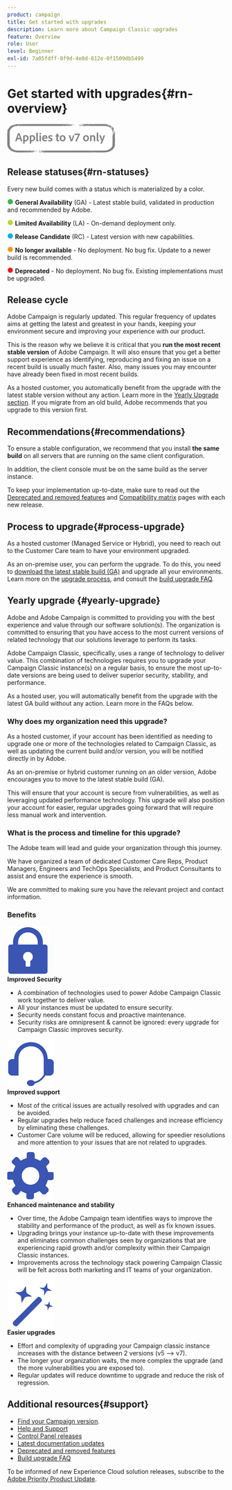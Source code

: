 ```yaml
---
product: campaign
title: Get started with upgrades
description: Learn more about Campaign Classic upgrades
feature: Overview
role: User
level: Beginner
exl-id: 7a05fdff-8f9d-4e8d-812e-0f1509db5499
---
```

# Get started with upgrades{#rn-overview}

![](../../assets/v7-only.svg)

## Release statuses{#rn-statuses}

Every new build comes with a status which is materialized by a color. 

![](assets/do-not-localize/green3.png) **General Availability** (GA) - Latest stable build, validated in production and recommended by Adobe. 

![](assets/do-not-localize/limited3.png) **Limited Availability** (LA) - On-demand deployment only.

![](assets/do-not-localize/blue3.png) **Release Candidate** (RC) - Latest version with new capabilities.

![](assets/do-not-localize/orange3.png) **No longer available** - No deployment. No bug fix. Update to a newer build is recommended.

![](assets/do-not-localize/red3.png) **Deprecated** - No deployment. No bug fix. Existing implementations must be upgraded.

## Release cycle

Adobe Campaign is regularly updated. This regular frequency of updates aims at getting the latest and greatest in your hands, keeping your environment secure and improving your experience with our product.

This is the reason why we believe it is critical that you **run the most recent stable version** of Adobe Campaign. It will also ensure that you get a better support experience as identifying, reproducing and fixing an issue on a recent build is usually much faster. Also, many issues you may encounter have already been fixed in most recent builds.

As a hosted customer, you automatically benefit from the upgrade with the latest stable version without any action. Learn more in the [Yearly Upgrade section](#yearly-upgrade). If you migrate from an old build, Adobe recommends that you upgrade to this version first.

## Recommendations{#recommendations}

To ensure a stable configuration, we recommend that you install **the same build** on all servers that are running on the same client configuration.

In addition, the client console must be on the same build as the server instance.

To keep your implementation up-to-date, make sure to read out the [Deprecated and removed features](../../rn/using/deprecated-features.md) and [Compatibility matrix](../../rn/using/compatibility-matrix.md) pages with each new release.

## Process to upgrade{#process-upgrade}

As a hosted customer (Managed Service or Hybrid), you need to reach out to the Customer Care team to have your environment upgraded.

As an on-premise user, you can perform the upgrade. To do this, you need to [download the latest stable build (GA)](https://experience.adobe.com/#/downloads/content/software-distribution/en/campaign.html) and upgrade all your environments. Learn more on the [upgrade process](../../production/using/build-upgrade.md), and consult the [build upgrade FAQ](../../platform/using/faq-build-upgrade.md).

## Yearly upgrade {#yearly-upgrade}

Adobe and Adobe Campaign is committed to providing you with the best experience and value through our software solution(s). The organization is committed to ensuring that you have access to the most current versions of related technology that our solutions leverage to perform its tasks.

Adobe Campaign Classic, specifically, uses a range of technology to deliver value. This combination of technologies requires you to upgrade your Campaign Classic instance(s) on a regular basis, to ensure the most up-to-date versions are being used to deliver superior security, stability, and performance.

As a hosted user, you will automatically benefit from the upgrade with the latest GA build without any action. Learn more in the FAQs below.

### Why does my organization need this upgrade?

As a hosted customer, if your account has been identified as needing to upgrade one or more of the technologies related to Campaign Classic, as well as updating the current build and/or version, you will be notified directly in by Adobe.

As an on-premise or hybrid customer running on an older version, Adobe encourages you to move to the latest stable build (GA).

This will ensure that your account is secure from vulnerabilities, as well as leveraging updated performance technology. This upgrade will also position your account for easier, regular upgrades going forward that will require less manual work and intervention.

### What is the process and timeline for this upgrade?

The Adobe team will lead and guide your organization through this journey.

We have organized a team of dedicated Customer Care Reps, Product Managers, Engineers and TechOps Specialists, and Product Consultants to assist and ensure the experience is smooth.

We are committed to making sure you have the relevant project and contact information.

### Benefits

<tr>
  <td>
      <img alt="Security" src="assets/do-not-localize/security.png"/>
    <div>
    <strong>Improved Security</strong>
    </div>
    <ul>
    <li>A combination of technologies used to power Adobe Campaign Classic work together to deliver value.</li>
    <li>All your instances must be updated to ensure security.</li>
    <li>Security needs constant focus and proactive maintenance.</li>
    <li>Security risks are omnipresent & cannot be ignored: every upgrade for Campaign Classic improves security.</li>
    </ul>
  </td>
  
   <td>
      <img alt="Support" src="assets/do-not-localize/support.png" />
    <div>
    <strong>Improved support</strong>
    </div>
    <ul>
    <li>Most of the critical issues are actually resolved with upgrades and can be avoided.</li>
    <li>Regular upgrades help reduce faced challenges and increase efficiency by eliminating these challenges.</li>
    <li>Customer Care volume will be reduced, allowing for speedier resolutions and more attention to your issues that are not related to upgrades.</li>
    </ul>
  </td>
</tr>

<tr>
  <td>
      <img alt="Maintenance" src="assets/do-not-localize/maintenance.png"/>
    <div>
    <strong>Enhanced maintenance and stability</strong>
    </div>
    <ul>
    <li>Over time, the Adobe Campaign team identifies ways to improve the stability and performance of the product, as well as fix known issues.</li>
    <li>Upgrading brings your instance up-to-date with these improvements and eliminates common challenges seen by organizations that are experiencing rapid growth and/or complexity within their Campaign Classic instances.</li>
    <li>Improvements across the technology stack powering Campaign Classic will be felt across both marketing and IT teams of your organization.</li>
    </ul>
  </td>

   <td>
      <img alt="Build Upgrade" src="assets/do-not-localize/upgrades.png" />
    <div>
    <strong>Easier upgrades</strong>
    </a>
    </div>
    <ul>
    <li>Effort and complexity of upgrading your Campaign classic instance increases with the distance between 2 versions (v5 --> v7).</li>
    <li>The longer your organization waits, the more complex the upgrade (and the more vulnerabilities you are exposed to).</li>
    <li>Regular updates will reduce downtime to upgrade and reduce the risk of regression.</li>
    </ul>
  </td>
</tr>
</table>

## Additional resources{#support}

* [Find your Campaign version](../../platform/using/launching-adobe-campaign.md#getting-your-campaign-version).
* [Help and Support](../../support.md)
* [Control Panel releases](https://experienceleague.adobe.com/docs/control-panel/using/release-notes.html)
* [Latest documentation updates](../../rn/using/documentation-updates.md)
* [Deprecated and removed features](../../rn/using/deprecated-features.md)
* [Build upgrade FAQ](../../platform/using/faq-build-upgrade.md)

To be informed of new Experience Cloud solution releases, subscribe to the [Adobe Priority Product Update](https://www.adobe.com/subscription/priority-product-update.html).
